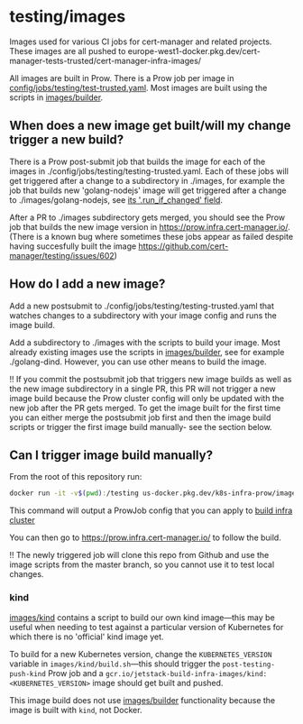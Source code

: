 # testing/images

Images used for various CI jobs for cert-manager and related projects.
These images are all pushed to europe-west1-docker.pkg.dev/cert-manager-tests-trusted/cert-manager-infra-images/

All images are built in Prow. There is a Prow job per image in [config/jobs/testing/test-trusted.yaml](../config/jobs/testing/testing-trusted.yaml).
Most images are built using the scripts in [images/builder](./builder).

## When does a new image get built/will my change trigger a new build?

There is a Prow post-submit job that builds the image for each of the images in ./config/jobs/testing/testing-trusted.yaml.
Each of these jobs will get triggered after a change to a subdirectory in ./images, for example the job that builds new 'golang-nodejs' image will get triggered after a change to ./images/golang-nodejs, see [its '.run_if_changed' field](https://github.com/cert-manager/testing/blob/2b87fe6e34ff150042a9a776a85b3e62a20d98dc/config/jobs/testing/testing-trusted.yaml#L176).

After a PR to ./images subdirectory gets merged, you should see the Prow job that builds the new image version in https://prow.infra.cert-manager.io/.
(There is a known bug where sometimes these jobs appear as failed despite having succesfully built the image https://github.com/cert-manager/testing/issues/602)

## How do I add a new image?

Add a new postsubmit to ./config/jobs/testing/testing-trusted.yaml that watches changes to a subdirectory with your image config and runs the image build.

Add a subdirectory to ./images with the scripts to build your image. Most already existing images use the scripts in [images/builder](./builder), see for example ./golang-dind. However, you can use other means to build the image.

!! If you commit the postsubmit job that triggers new image builds as well as the new image subdirectory in a single PR, this PR will not trigger a new image build because the Prow cluster config will only be updated with the new job after the PR gets merged.
To get the image built for the first time you can either merge the postsubmit job first and then the image build scripts or trigger the first image build manually- see the section below.

## Can I trigger image build manually?

From the root of this repository run:

```bash
docker run -it -v$(pwd):/testing us-docker.pkg.dev/k8s-infra-prow/images/mkpj --job=NAME_OF_YOUR_POSTSUBMIT_JOB--config-path=/testing/config/config.yaml --job-config-path=/testing/config/jobs/testing/testing-trusted.yaml --base-ref=master
```

This command will output a ProwJob config that you can apply to [build infra cluster](../prow/README.md)

You can then go to https://prow.infra.cert-manager.io/ to follow the build.

!! The newly triggered job will clone this repo from Github and use the image scripts from the master branch, so you cannot use it to test local changes.
### kind

[images/kind](./kind) contains a script to build our own kind image—this may be useful when needing to test against a particular version of Kubernetes for which there is no 'official' kind image yet.

To build for a new Kubernetes version, change the `KUBERNETES_VERSION` variable in `images/kind/build.sh`—­this should trigger the `post-testing-push-kind` Prow job and a `gcr.io/jetstack-build-infra-images/kind:<KUBERNETES_VERSION>` image should get built and pushed.

This image build does not use [images/builder](./builder) functionality because the image is built with `kind`, not Docker.
